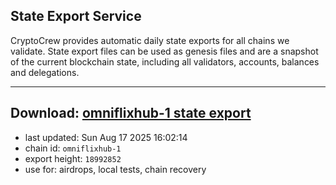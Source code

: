 ## State Export Service
CryptoCrew provides automatic daily state exports for all chains we validate. State export files can be used as genesis files and are a snapshot of the current blockchain state, including all validators, accounts, balances and delegations.

---
**Download: [omniflixhub-1 state export](https://dl-eu2.ccvalidators.com/SERVICE/omniflixhub/omniflixhub-1_export_18992852.json)**
---

- last updated: Sun Aug 17 2025 16:02:14
- chain id: `omniflixhub-1`
- export height: `18992852`
- use for: airdrops, local tests, chain recovery
